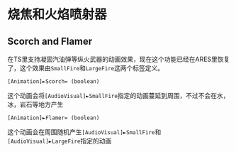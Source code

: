 烧焦和火焰喷射器
=============
Scorch and Flamer
----------------------

在TS里支持凝固汽油弹等纵火武器的动画效果，现在这个功能已经在ARES里恢复了，这个效果由`SmallFire`和`LargeFire`这两个标签定义。
 
    [Animation]►Scorch= (boolean)

这个动画会将`[AudioVisual]►SmallFire`指定的动画蔓延到周围，不过不会在水，冰，岩石等地方产生
 
    [Animation]►Flamer= (boolean)

这个动画会在周围随机产生`[AudioVisual]►SmallFire`和`[AudioVisual]►LargeFire`指定的动画 